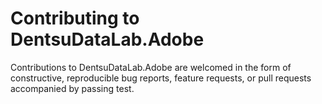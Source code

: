 Contributing to DentsuDataLab.Adobe
=========

Contributions to DentsuDataLab.Adobe are welcomed in the form of constructive, reproducible bug reports, feature requests, or pull requests accompanied by passing test.
